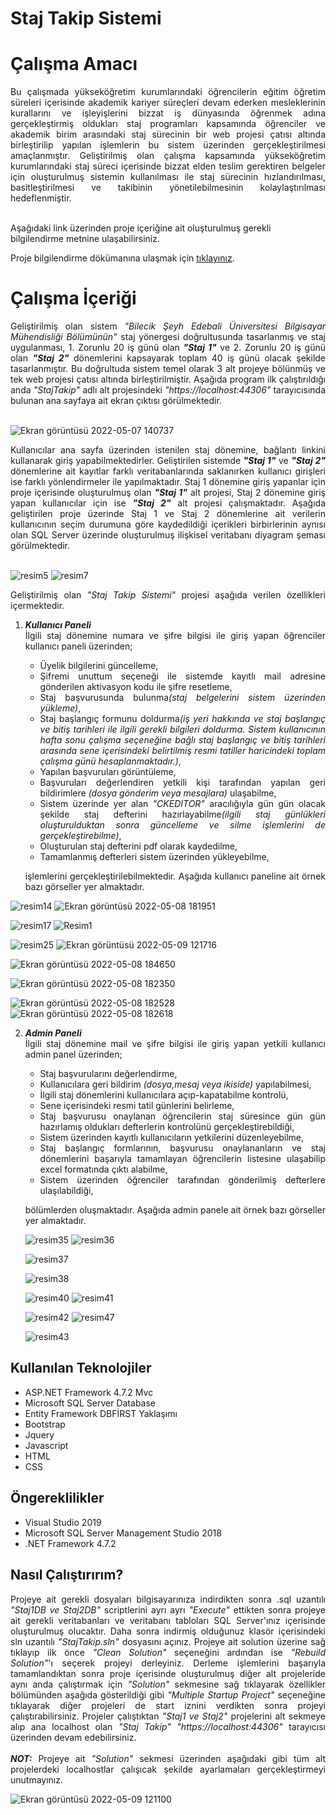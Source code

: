 # Staj Takip Sistemi

# Çalışma Amacı

<div align="justify">
Bu çalışmada yükseköğretim kurumlarındaki öğrencilerin eğitim öğretim süreleri içerisinde akademik kariyer süreçleri devam ederken mesleklerinin kurallarını ve işleyişlerini bizzat iş dünyasında öğrenmek adına gerçekleştirmiş oldukları staj programları kapsamında öğrenciler ve akademik birim arasındaki staj sürecinin bir web projesi çatısı altında birleştirilip yapılan işlemlerin bu sistem üzerinden gerçekleştirilmesi amaçlanmıştır. Geliştirilmiş olan çalışma kapsamında yükseköğretim kurumlarındaki staj süreci içerisinde bizzat elden teslim gerektiren belgeler için oluşturulmuş sistemin kullanılması ile staj sürecinin hızlandırılması, basitleştirilmesi ve takibinin yönetilebilmesinin kolaylaştırılması hedeflenmiştir.
</div><br>

Aşağıdaki link üzerinden proje içeriğine ait oluşturulmuş gerekli bilgilendirme metnine ulaşabilirsiniz.
  
Proje bilgilendirme dökümanına ulaşmak için [tıklayınız](https://drive.google.com/file/d/1mdD3xwxdmLhCksvkNVG09kgKsG9f7r1y/view?usp=sharing).

# Çalışma İçeriği

<div align="justify">
Geliştirilmiş olan sistem <em>"Bilecik Şeyh Edebali Üniversitesi Bilgisayar Mühendisliği Bölümünün"</em> staj yönergesi doğrultusunda tasarlanmış ve staj uygulanması, 1.  Zorunlu 20 iş günü olan <b><I>"Staj 1"</I></b> ve 2. Zorunlu 20 iş günü olan <b><I>"Staj 2"</I></b> dönemlerini kapsayarak toplam 40 iş günü olacak şekilde tasarlanmıştır. Bu doğrultuda sistem temel olarak 3 alt projeye bölünmüş ve tek web projesi çatısı altında birleştirilmiştir. Aşağıda program ilk çalıştırıldığı anda <em>"StajTakip"</em> adlı alt projesindeki <em>"https://localhost:44306"</em> tarayıcısında bulunan ana sayfaya ait ekran çıktısı görülmektedir.
</div>
</br>

![Ekran görüntüsü 2022-05-07 140737](https://user-images.githubusercontent.com/85406429/167251698-af196324-f29a-4610-b0fd-9033ddd46e26.png)

<div align="justify">
Kullanıcılar ana sayfa üzerinden istenilen staj dönemine, bağlantı linkini kullanarak giriş yapabilmektedirler. Geliştirilen sistemde <b><I>"Staj 1"</I></b> ve <b><I>"Staj 2"</I></b> dönemlerine ait kayıtlar farklı veritabanlarında saklanırken kullanıcı girişleri ise farklı yönlendirmeler ile yapılmaktadır. Staj 1 dönemine giriş yapanlar için proje içerisinde oluşturulmuş olan <b><I>"Staj 1"</I></b> alt projesi, Staj 2 dönemine giriş yapan kullanıcılar için ise <b><I>"Staj 2"</I></b> alt projesi çalışmaktadır. Aşağıda geliştirilen proje üzerinde Staj 1 ve Staj 2 dönemlerine ait verilerin kullanıcının seçim durumuna göre kaydedildiği içerikleri birbirlerinin aynısı olan SQL Server üzerinde oluşturulmuş ilişkisel veritabanı diyagram şeması görülmektedir.
</div>
</br>

![resim5](https://user-images.githubusercontent.com/85406429/167255394-1a5cefe8-8057-423e-8ded-5d48e6456860.png) ![resim7](https://user-images.githubusercontent.com/85406429/167255341-be09087f-2981-493b-abf9-40321da82976.png)

<div align="justify">
  
Geliştirilmiş olan <em>"Staj Takip Sistemi"</em> projesi aşağıda verilen özellikleri içermektedir.<br>

1. ***Kullanıcı Paneli*** <br>
   İlgili staj dönemine numara ve şifre bilgisi ile giriş yapan öğrenciler kullanıcı paneli üzerinden; 
   
   - Üyelik bilgilerini güncelleme,
   - Şifremi unuttum seçeneği ile sistemde kayıtlı mail adresine gönderilen aktivasyon kodu ile şifre resetleme,
   - Staj başvurusunda bulunma<em>(staj belgelerini sistem üzerinden yükleme)</em>,
   - Staj başlangıç formunu doldurma<em>(iş yeri hakkında ve staj başlangıç ve bitiş tarihleri ile ilgili gerekli bilgileri doldurma. Sistem kullanıcının hafta sonu çalışma seçeneğine bağlı staj başlangıç ve bitiş tarihleri arasında sene içerisindeki belirtilmiş resmi tatiller haricindeki toplam çalışma günü hesaplanmaktadır.)</em>,
   - Yapılan başvuruları görüntüleme,
   - Başvuruları değerlendiren yetkili kişi tarafından yapılan geri bildirimlere <em>(dosya gönderim veya mesajlara)</em> ulaşabilme, 
   - Sistem üzerinde yer alan <em>"CKEDITOR"</em> aracılığıyla gün gün olacak şekilde staj defterini hazırlayabilme<em>(ilgili staj günlükleri oluşturulduktan sonra  güncelleme ve silme işlemlerini de gerçekleştirebilme)</em>,
   - Oluşturulan staj defterini pdf olarak kaydedilme,
   - Tamamlanmış defterleri sistem üzerinden yükleyebilme,
  
   işlemlerini gerçekleştirilebilmektedir. Aşağıda kullanıcı paneline ait örnek bazı görseller yer almaktadır.

![resim14](https://user-images.githubusercontent.com/85406429/167303454-d72df8be-7744-4c69-91b0-e979c053b984.png) ![Ekran görüntüsü 2022-05-08 181951](https://user-images.githubusercontent.com/85406429/167303413-21529ccf-e837-40c5-8df7-e2c799c821f6.png)

![resim17](https://user-images.githubusercontent.com/85406429/167303692-dafd05a3-96b1-4f73-a271-b9dafe87166e.png) ![Resim1](https://user-images.githubusercontent.com/85406429/167303978-256f3300-be10-4cef-8c98-e48c02ba72ce.png)
   
![resim25](https://user-images.githubusercontent.com/85406429/167303767-31d28002-06f6-44f2-b264-440dc25d4253.png) ![Ekran görüntüsü 2022-05-09 121716](https://user-images.githubusercontent.com/85406429/167380023-0f60df74-e9f1-4d29-82a3-c30d0dfd2066.png)

![Ekran görüntüsü 2022-05-08 184650](https://user-images.githubusercontent.com/85406429/167304078-b8bdff5d-8c1b-4599-97da-3055ed8656d0.png)  
  
![Ekran görüntüsü 2022-05-08 182350](https://user-images.githubusercontent.com/85406429/167303834-3e9a586f-42cb-4056-a803-752781110f55.png)

![Ekran görüntüsü 2022-05-08 182528](https://user-images.githubusercontent.com/85406429/167303874-34d45faf-342e-4eca-91d7-74f69659baa3.png) ![Ekran görüntüsü 2022-05-08 182618](https://user-images.githubusercontent.com/85406429/167303888-fe65d05d-962e-4cf3-a00f-6e20adc118e0.png)

2. ***Admin Paneli*** <br>
   İlgili staj dönemine mail ve şifre bilgisi ile giriş yapan yetkili kullanıcı admin panel üzerinden;
    
    - Staj başvurularını değerlendirme,
    - Kullanıcılara geri bildirim <em>(dosya,mesaj veya ikiside)</em> yapılabilmesi,
    - İlgili staj dönemlerini kullanıcılara açıp-kapatabilme kontrolü,
    - Sene içerisindeki resmi tatil günlerini belirleme,
    - Staj başvurusu onaylanan öğrencilerin staj süresince gün gün hazırlamış oldukları defterlerin kontrolünü gerçekleştirebildiği, 
    - Sistem üzerinden kayıtlı kullanıcıların yetkilerini düzenleyebilme,
    - Staj başlangıç formlarının, başvurusu onaylananların ve staj dönemlerini başarıyla tamamlayan öğrencilerin listesine ulaşabilip excel formatında çıktı alabilme,
    - Sistem üzerinden öğrenciler tarafından gönderilmiş defterlere ulaşılabildiği,
  
   bölümlerden oluşmaktadır. Aşağıda admin panele ait örnek bazı görseller yer almaktadır.
  
   ![resim35](https://user-images.githubusercontent.com/85406429/167372578-09468407-2025-446c-9881-7e0f202f91a5.png) ![resim36](https://user-images.githubusercontent.com/85406429/167372097-d201bf9c-b811-4040-993e-9ce74cb2561c.png)

   ![resim37](https://user-images.githubusercontent.com/85406429/167372848-fd71631b-9e1b-4c76-a714-45aa63346edc.png)
  
   ![resim38](https://user-images.githubusercontent.com/85406429/167373009-22d19513-0ea7-4b96-bd8f-bc25237014c8.png)
   
   ![resim40](https://user-images.githubusercontent.com/85406429/167373411-3476d8dd-f3d8-4d95-a635-f5d09900beac.png) ![resim41](https://user-images.githubusercontent.com/85406429/167373201-d92a5244-d16d-49e7-8704-2d8a085d5b48.png)

   ![resim42](https://user-images.githubusercontent.com/85406429/167373726-53697c60-6f4e-4038-b9fc-b480275cf800.png) ![resim47](https://user-images.githubusercontent.com/85406429/167373749-4cd1a81c-b345-4bb9-a773-60874facf04f.png)
  
   ![resim43](https://user-images.githubusercontent.com/85406429/167373807-2d3e6010-5dea-41d2-92db-989bf70b10d8.png)  
</div>

## Kullanılan Teknolojiler
- ASP.NET Framework 4.7.2 Mvc
- Microsoft SQL Server Database
- Entity Framework DBFİRST Yaklaşımı
- Bootstrap
- Jquery
- Javascript
- HTML
- CSS

## Öngereklilikler
- Visual Studio 2019
- Microsoft SQL Server Management Studio 2018
- .NET Framework 4.7.2

## Nasıl Çalıştırırım?

<div align="justify">
Projeye ait gerekli dosyaları bilgisayarınıza indirdikten sonra .sql uzantılı <em>"Staj1DB ve Staj2DB"</em> scriptlerini ayrı ayrı <em>"Execute"</em> ettikten sonra projeye ait gerekli veritabanları ve veritabanı tabloları SQL Server'ınız içerisinde oluşturulmuş olucaktır. Daha sonra indirmiş olduğunuz klasör içerisindeki sln uzantılı <em>"StajTakip.sln"</em> dosyasını açınız. Projeye ait solution üzerine sağ tıklayıp ilk önce <em>"Clean Solution"</em> seçeneğini ardından ise <em>"Rebuild Solution"</em>'ı seçerek projeyi derleyiniz. Derleme işlemlerini başarıyla tamamlandıktan sonra proje içerisinde oluşturulmuş diğer alt projeleride aynı anda çalıştırmak için <em>"Solution"</em> sekmesine sağ tıklayarak özellikler bölümünden aşağıda gösterildiği gibi <em>"Multiple Startup Project"</em> seçeneğine tıklayarak diğer projeleri de start iznini verdikten sonra projeyi çalıştırabilirsiniz. Projeler çalıştıktan <em>"Staj1 ve Staj2"</em> projelerini alt sekmeye alıp ana localhost olan <em>"Staj Takip"</em> <em>"https://localhost:44306"</em> tarayıcısı üzerinden devam edebilirsiniz. 
</div>
</br>  
<div align="justify">
<b><I>NOT:</I></b> Projeye ait <em>"Solution"</em> sekmesi üzerinden aşağıdaki gibi tüm alt projelerdeki localhostlar çalışıcak şekilde ayarlamaları gerçekleştirmeyi unutmayınız.
  
 ![Ekran görüntüsü 2022-05-09 121100](https://user-images.githubusercontent.com/85406429/167378682-2c29eb54-3f62-4b56-bcad-e7ddadc64b29.png)
 

  
</div>




